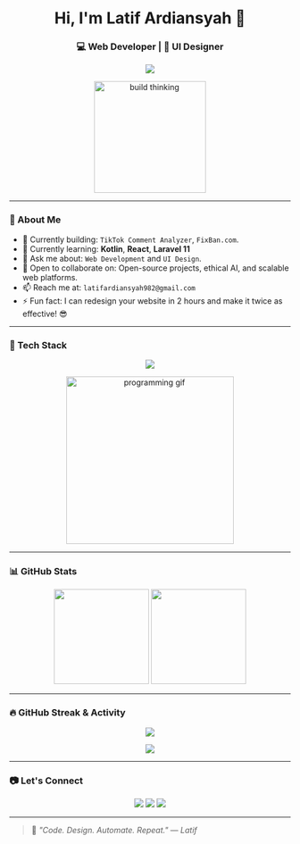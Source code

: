 <h1 align="center">Hi, I'm Latif Ardiansyah 👋</h1>
<h3 align="center">💻 Web Developer | 🎨 UI Designer</h3>

<p align="center">
  <img src="https://readme-typing-svg.herokuapp.com/?lines=Welcome+to+my+GitHub!;I+love+to+build+cool+things+💻;Let's+collaborate+and+learn+together!&center=true&width=500" />
</p>

<p align="center">
  <img src="https://media.giphy.com/media/lP8xu5t2DLGG045H8F/giphy.gif" width="200" alt="build thinking" />
</p>

---

### 🧠 About Me

- 🔭 Currently building: `TikTok Comment Analyzer`, `FixBan.com`.
- 🌱 Currently learning: **Kotlin**, **React**, **Laravel 11**
- 💬 Ask me about: `Web Development` and `UI Design`.
- 👯 Open to collaborate on: Open-source projects, ethical AI, and scalable web platforms.
- 📫 Reach me at: `latifardiansyah982@gmail.com`
- ⚡ Fun fact: I can redesign your website in 2 hours and make it twice as effective! 😎

---

### 🔧 Tech Stack

<p align="center">
  <img src="https://skillicons.dev/icons?i=html,css,js,php,laravel,codeigniter,react,python,mysql,streamlit,figma,bootstrap,git" />
</p>

<p align="center">
  <img src="https://media.giphy.com/media/qgQUggAC3Pfv687qPC/giphy.gif" width="300" alt="programming gif" />
</p>

---

### 📊 GitHub Stats

<p align="center">
  <img src="https://github-readme-stats.vercel.app/api?username=tippoart&show_icons=true&theme=tokyonight&count_private=true" height="170" />
  <img src="https://github-readme-stats.vercel.app/api/top-langs/?username=tippoart&layout=compact&theme=tokyonight" height="170" />
</p>

---

### 🔥 GitHub Streak & Activity

<p align="center">
  <img src="https://github-readme-streak-stats.demolab.com?user=tippoart&theme=tokyonight&hide_border=true" />
</p>

<p align="center">
  <img src="https://github-readme-activity-graph.vercel.app/graph?username=tippoart&theme=tokyonight&hide_border=true" />
</p>

---

### 📷 Let's Connect

<p align="center">
  <a href="https://www.tiktok.com/@tipposyah" target="_blank"><img src="https://img.shields.io/badge/TikTok-%23000000.svg?style=for-the-badge&logo=tiktok&logoColor=white"/></a>
  <a href="mailto:latifardiansyah982@gmail.com"><img src="https://img.shields.io/badge/Gmail-D14836?style=for-the-badge&logo=gmail&logoColor=white"/></a>
  <a href="https://www.linkedin.com/in/latif-ardiansyah-608ab1273/" target="_blank"><img src="https://img.shields.io/badge/LinkedIn-%230077B5.svg?style=for-the-badge&logo=linkedin&logoColor=white"/></a>
</p>

---

> 🧠 *"Code. Design. Automate. Repeat."* — _Latif_
